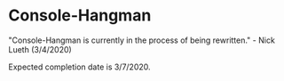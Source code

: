 # Console-Hangman

"Console-Hangman is currently in the process of being rewritten." - Nick Lueth (3/4/2020)

Expected completion date is 3/7/2020.
